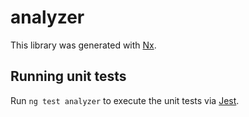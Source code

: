 # analyzer

This library was generated with [Nx](https://nx.dev).

## Running unit tests

Run `ng test analyzer` to execute the unit tests via [Jest](https://jestjs.io).
